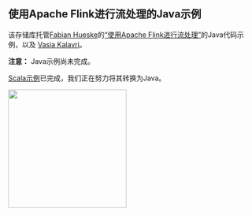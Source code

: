 ## 使用Apache Flink进行流处理的Java示例

该存储库托管[Fabian Hueske](https://twitter.com/fhueske)的[“使用Apache Flink进行流处理”](http://shop.oreilly.com/product/0636920057321.do)的Java代码示例，以及 [Vasia Kalavri](https://twitter.com/vkalavri)。

**注意：** Java示例尚未完成。

[Scala示例](https://github.com/streaming-with-flink/examples-scala)已完成，我们正在努力将其转换为Java。

<a href="http://shop.oreilly.com/product/0636920057321.do">
  <img width="240" src="https://covers.oreillystatic.com/images/0636920057321/cat.gif">
</a>